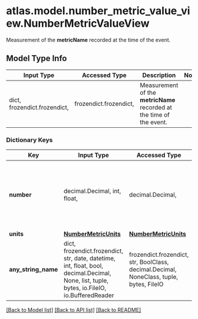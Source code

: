# atlas.model.number_metric_value_view.NumberMetricValueView

Measurement of the **metricName** recorded at the time of the event.

## Model Type Info
Input Type | Accessed Type | Description | Notes
------------ | ------------- | ------------- | -------------
dict, frozendict.frozendict,  | frozendict.frozendict,  | Measurement of the **metricName** recorded at the time of the event. | 

### Dictionary Keys
Key | Input Type | Accessed Type | Description | Notes
------------ | ------------- | ------------- | ------------- | -------------
**number** | decimal.Decimal, int, float,  | decimal.Decimal,  | Amount of the **metricName** recorded at the time of the event. This value triggered the alert. | [optional] value must be a 64 bit float
**units** | [**NumberMetricUnits**](NumberMetricUnits.md) | [**NumberMetricUnits**](NumberMetricUnits.md) |  | [optional] 
**any_string_name** | dict, frozendict.frozendict, str, date, datetime, int, float, bool, decimal.Decimal, None, list, tuple, bytes, io.FileIO, io.BufferedReader | frozendict.frozendict, str, BoolClass, decimal.Decimal, NoneClass, tuple, bytes, FileIO | any string name can be used but the value must be the correct type | [optional]

[[Back to Model list]](../../README.md#documentation-for-models) [[Back to API list]](../../README.md#documentation-for-api-endpoints) [[Back to README]](../../README.md)

